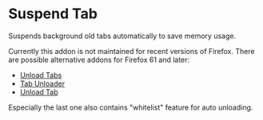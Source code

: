 # Suspend Tab

Suspends background old tabs automatically to save memory usage.

Currently this addon is not maintained for recent versions of Firefox. There are possible alternative addons for Firefox 61 and later:

* [Unload Tabs](https://addons.mozilla.org/firefox/addon/unload-tabs/)
* [Tab Unloader](https://addons.mozilla.org/firefox/addon/tab-unloader-we/)
* [Unload Tab](https://addons.mozilla.org/firefox/addon/unload-tab/)

Especially the last one also contains "whitelist" feature for auto unloading.
